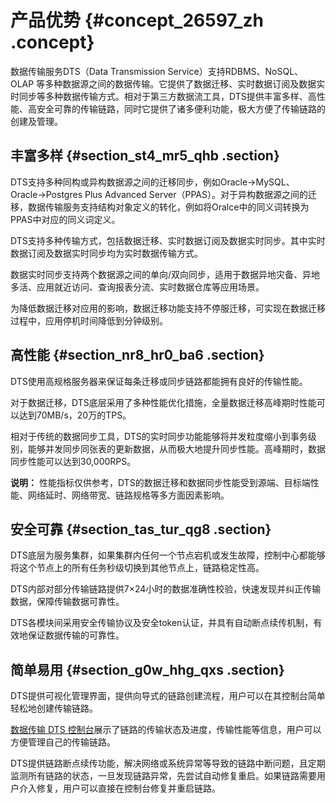 # 产品优势 {#concept_26597_zh .concept}

数据传输服务DTS（Data Transmission Service）支持RDBMS、NoSQL、OLAP 等多种数据源之间的数据传输。它提供了数据迁移、实时数据订阅及数据实时同步等多种数据传输方式。相对于第三方数据流工具，DTS提供丰富多样、高性能、高安全可靠的传输链路，同时它提供了诸多便利功能，极大方便了传输链路的创建及管理。

## 丰富多样 {#section_st4_mr5_qhb .section}

DTS支持多种同构或异构数据源之间的迁移同步，例如Oracle-\>MySQL、Oracle-\>Postgres Plus Advanced Server（PPAS）。对于异构数据源之间的迁移，数据传输服务支持结构对象定义的转化，例如将Oralce中的同义词转换为PPAS中对应的同义词定义。

DTS支持多种传输方式，包括数据迁移、实时数据订阅及数据实时同步。其中实时数据订阅及数据实时同步均为实时数据传输方式。

数据实时同步支持两个数据源之间的单向/双向同步，适用于数据异地灾备、异地多活、应用就近访问、查询报表分流、实时数据仓库等应用场景。

为降低数据迁移对应用的影响，数据迁移功能支持不停服迁移，可实现在数据迁移过程中，应用停机时间降低到分钟级别。

## 高性能 {#section_nr8_hr0_ba6 .section}

DTS使用高规格服务器来保证每条迁移或同步链路都能拥有良好的传输性能。

对于数据迁移，DTS底层采用了多种性能优化措施，全量数据迁移高峰期时性能可以达到70MB/s，20万的TPS。

相对于传统的数据同步工具，DTS的实时同步功能能够将并发粒度缩小到事务级别，能够并发同步同张表的更新数据，从而极大地提升同步性能。高峰期时，数据同步性能可以达到30,000RPS。

**说明：** 性能指标仅供参考，DTS的数据迁移和数据同步性能受到源端、目标端性能、网络延时、网络带宽、链路规格等多方面因素影响。

## 安全可靠 {#section_tas_tur_qg8 .section}

DTS底层为服务集群，如果集群内任何一个节点宕机或发生故障，控制中心都能够将这个节点上的所有任务秒级切换到其他节点上，链路稳定性高。

DTS内部对部分传输链路提供7×24小时的数据准确性校验，快速发现并纠正传输数据，保障传输数据可靠性。

DTS各模块间采用安全传输协议及安全token认证，并具有自动断点续传机制，有效地保证数据传输的可靠性。

## 简单易用 {#section_g0w_hhg_qxs .section}

DTS提供可视化管理界面，提供向导式的链路创建流程，用户可以在其控制台简单轻松地创建传输链路。

[数据传输 DTS 控制台](https://dts.console.aliyun.com)展示了链路的传输状态及进度，传输性能等信息，用户可以方便管理自己的传输链路。

DTS提供链路断点续传功能，解决网络或系统异常等导致的链路中断问题，且定期监测所有链路的状态，一旦发现链路异常，先尝试自动修复重启。如果链路需要用户介入修复，用户可以直接在控制台修复并重启链路。

